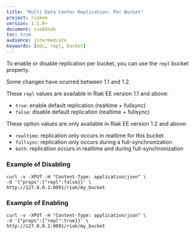 ```yaml
---
title: "Multi Data Center Replication: Per Bucket"
project: riakee
version: 1.1.0+
document: cookbook
toc: true
audience: intermediate
keywords: [mdc, repl, bucket]
---
```


To enable or disable replication per bucket, you can use the `repl` bucket property.

Some changes have ocurred between 1.1 and 1.2.

These `repl` values are available in Riak EE version 1.1 and above:

  * `true`: enable default replication (realtime + fullsync)
  * `false`: disable default replication (realtime + fullsync)

These option values are only available in Riak EE version 1.2 and above:

  * `realtime`: replication only occurs in realtime for this bucket
  * `fullsync`: replication only occurs during a full-synchronization
  * `both`: replication occurs in realtime and during full-synchronization

### Example of Disabling

```
curl -v -XPUT -H "Content-Type: application/json" \
-d '{"props":{"repl":false}}' \
http://127.0.0.1:8091/riak/my_bucket
```

### Example of Enabling

```
curl -v -XPUT -H "Content-Type: application/json" \
-d '{"props":{"repl":true}}' \
http://127.0.0.1:8091/riak/my_bucket
```
